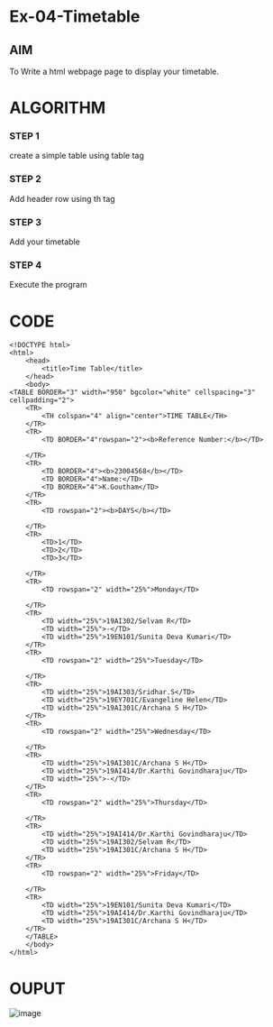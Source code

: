 # Ex-04-Timetable
## AIM
To Write a html webpage page to display your timetable.

# ALGORITHM
### STEP 1
create a simple table using table tag
### STEP 2
Add header row using th tag
### STEP 3
Add your timetable
### STEP 4
Execute the program

# CODE
```
<!DOCTYPE html>
<html>
    <head>
        <title>Time Table</title>
    </head>
    <body>
<TABLE BORDER="3" width="950" bgcolor="white" cellspacing="3" cellpadding="2"> 
    <TR> 
        <TH colspan="4" align="center">TIME TABLE</TH>
    </TR>
    <TR> 
        <TD BORDER="4"rowspan="2"><b>Reference Number:</b></TD>

    </TR>
    <TR>
        <TD BORDER="4"><b>23004568</b></TD>
        <TD BORDER="4">Name:</TD>
        <TD BORDER="4">K.Goutham</TD>
    </TR>
    <TR> 
        <TD rowspan="2"><b>DAYS</b></TD>

    </TR>
    <TR>
        <TD>1</TD> 
        <TD>2</TD>
        <TD>3</TD>

    </TR>
    <TR> 
        <TD rowspan="2" width="25%">Monday</TD>

    </TR>
    <TR>
        <TD width="25%">19AI302/Selvam R</TD> 
        <TD width="25%">-</TD>
        <TD width="25%">19EN101/Sunita Deva Kumari</TD>
    </TR>
    <TR> 
        <TD rowspan="2" width="25%">Tuesday</TD>

    </TR>
    <TR>
        <TD width="25%">19AI303/Sridhar.S</TD> 
        <TD width="25%">19EY701C/Evangeline Helen</TD>
        <TD width="25%">19AI301C/Archana S H</TD>
    </TR>
    <TR> 
        <TD rowspan="2" width="25%">Wednesday</TD>

    </TR>
    <TR>
        <TD width="25%">19AI301C/Archana S H</TD>
        <TD width="25%">19AI414/Dr.Karthi Govindharaju</TD>
        <TD width="25%">-</TD>
    </TR>
    <TR> 
        <TD rowspan="2" width="25%">Thursday</TD>

    </TR>
    <TR>
        <TD width="25%">19AI414/Dr.Karthi Govindharaju</TD> 
        <TD width="25%">19AI302/Selvam R</TD>
        <TD width="25%">19AI301C/Archana S H</TD>
    </TR>
    <TR> 
        <TD rowspan="2" width="25%">Friday</TD>

    </TR>
    <TR>
        <TD width="25%">19EN101/Sunita Deva Kumari</TD>
        <TD width="25%">19AI414/Dr.Karthi Govindharaju</TD> 
        <TD width="25%">19AI301C/Archana S H</TD>
    </TR>
    </TABLE>
    </body>
</html>
```

# OUPUT
![image](https://github.com/Goutham2306/ODD2023-WT-Ex-03-Timetable/assets/138971154/c8adeded-3caa-449d-b4d1-2191e838acff)

